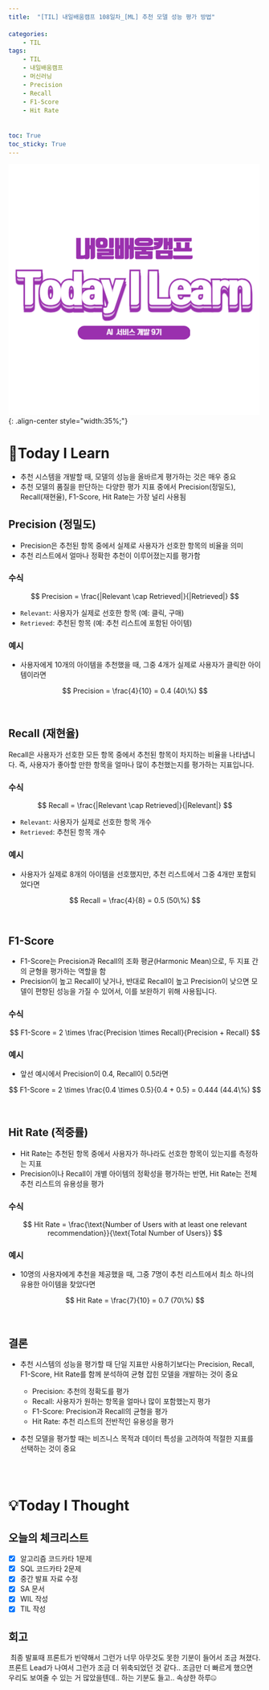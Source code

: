 ```yaml
---
title:  "[TIL] 내일배움캠프 108일차_[ML] 추천 모델 성능 평가 방법" 

categories: 
    - TIL
tags: 
    - TIL
    - 내일배움캠프
    - 머신러닝
    - Precision
    - Recall
    - F1-Score
    - Hit Rate


toc: True
toc_sticky: True
---
```


![TIL](/assets/images/TIL2.png){: .align-center style="width:35%;"}

# 👀Today I Learn
- 추천 시스템을 개발할 때, 모델의 성능을 올바르게 평가하는 것은 매우 중요
- 추천 모델의 품질을 판단하는 다양한 평가 지표 중에서 Precision(정밀도), Recall(재현율), F1-Score, Hit Rate는 가장 널리 사용됨

## Precision (정밀도)
- Precision은 추천된 항목 중에서 실제로 사용자가 선호한 항목의 비율을 의미
- 추천 리스트에서 얼마나 정확한 추천이 이루어졌는지를 평가함

### 수식

$$
Precision = \frac{|Relevant \cap Retrieved|}{|Retrieved|}
$$

- `Relevant`: 사용자가 실제로 선호한 항목 (예: 클릭, 구매)
- `Retrieved`: 추천된 항목 (예: 추천 리스트에 포함된 아이템)

### 예시

- 사용자에게 10개의 아이템을 추천했을 때, 그중 4개가 실제로 사용자가 클릭한 아이템이라면

$$
Precision = \frac{4}{10} = 0.4 (40\%)
$$

<br>

## Recall (재현율)

Recall은 사용자가 선호한 모든 항목 중에서 추천된 항목이 차지하는 비율을 나타냅니다. 즉, 사용자가 좋아할 만한 항목을 얼마나 많이 추천했는지를 평가하는 지표입니다.

### 수식
$$
Recall = \frac{|Relevant \cap Retrieved|}{|Relevant|}
$$

- `Relevant`: 사용자가 실제로 선호한 항목 개수
- `Retrieved`: 추천된 항목 개수

### 예시

- 사용자가 실제로 8개의 아이템을 선호했지만, 추천 리스트에서 그중 4개만 포함되었다면

$$
Recall = \frac{4}{8} = 0.5 (50\%)
$$

<br>

## F1-Score

- F1-Score는 Precision과 Recall의 조화 평균(Harmonic Mean)으로, 두 지표 간의 균형을 평가하는 역할을 함
- Precision이 높고 Recall이 낮거나, 반대로 Recall이 높고 Precision이 낮으면 모델이 편향된 성능을 가질 수 있어서, 이를 보완하기 위해 사용됩니다.

### 수식

$$
F1-Score = 2 \times \frac{Precision \times Recall}{Precision + Recall}
$$

### 예시
- 앞선 예시에서 Precision이 0.4, Recall이 0.5라면

$$
F1-Score = 2 \times \frac{0.4 \times 0.5}{0.4 + 0.5} = 0.444 (44.4\%)
$$

<br>

## Hit Rate (적중률)

- Hit Rate는 추천된 항목 중에서 사용자가 하나라도 선호한 항목이 있는지를 측정하는 지표
- Precision이나 Recall이 개별 아이템의 정확성을 평가하는 반면, Hit Rate는 전체 추천 리스트의 유용성을 평가

### 수식

$$
Hit Rate = \frac{\text{Number of Users with at least one relevant recommendation}}{\text{Total Number of Users}}
$$

### 예시

- 10명의 사용자에게 추천을 제공했을 때, 그중 7명이 추천 리스트에서 최소 하나의 유용한 아이템을 찾았다면

$$
Hit Rate = \frac{7}{10} = 0.7 (70\%)
$$

<br>

## 결론

- 추천 시스템의 성능을 평가할 때 단일 지표만 사용하기보다는 Precision, Recall, F1-Score, Hit Rate를 함께 분석하여 균형 잡힌 모델을 개발하는 것이 중요

  - Precision: 추천의 정확도를 평가
  - Recall: 사용자가 원하는 항목을 얼마나 많이 포함했는지 평가
  - F1-Score: Precision과 Recall의 균형을 평가
  - Hit Rate: 추천 리스트의 전반적인 유용성을 평가

- 추천 모델을 평가할 때는 비즈니스 목적과 데이터 특성을 고려하여 적절한 지표를 선택하는 것이 중요

<br>
<br>

# 💡Today I Thought

## 오늘의 체크리스트
- [x]  알고리즘 코드카타 1문제
- [x]  SQL 코드카타 2문제
- [x]  중간 발표 자료 수정
- [x]  SA 문서
- [x]  WIL 작성
- [x]  TIL 작성

## 회고
&nbsp;최종 발표때 프론트가 빈약해서 그런가 너무 아무것도 못한 기분이 들어서 조금 쳐졌다. 프론트 Lead가 나여서 그런가 조금 더 위축되었던 것 같다.. 조금만 더 빠르게 했으면 우리도 보여줄 수 있는 거 많았을텐데.. 하는 기분도 들고.. 속상한 하루🤐